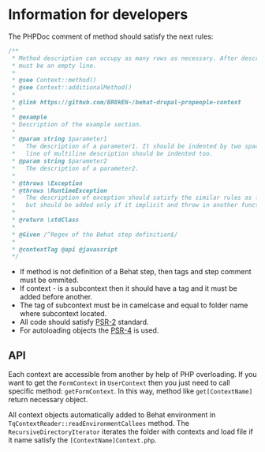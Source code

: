 # Information for developers

The PHPDoc comment of method should satisfy the next rules:

```php
/**
 * Method description can occupy as many rows as necessary. After description
 * must be an empty line.
 *
 * @see Context::method()
 * @see Context::additionalMethod()
 *
 * @link https://github.com/BR0kEN-/behat-drupal-propeople-context
 *
 * @example
 * Description of the example section.
 *
 * @param string $parameter1
 *   The description of a parameter1. It should be indented by two spaces. Each
 *   line of multiline description should be indented too.
 * @param string $parameter2
 *   The description of a parameter2.
 *
 * @throws \Exception
 * @throws \RuntimeException
 *   The description of exception should satisfy the similar rules as for parameters,
 *   but should be added only if it implicit and throw in another function or method.
 *
 * @return \stdClass
 *
 * @Given /^Regex of the Behat step definition$/
 *
 * @contextTag @api @javascript
 */
```

- If method is not definition of a Behat step, then tags and step comment must be ommited.
- If context - is a subcontext then it should have a tag and it must be added before another.
- The tag of subcontext must be in camelcase and equal to folder name where subcontext located.
- All code should satisfy [PSR-2](https://github.com/php-fig/fig-standards/blob/master/accepted/PSR-2-coding-style-guide.md) standard.
- For autoloading objects the [PSR-4](https://github.com/php-fig/fig-standards/blob/master/accepted/PSR-4-autoloader.md) is used.

## API

Each context are accessible from another by help of PHP overloading. If you want to get
the `FormContext` in `UserContext` then you just need to call specific method: `getFormContext`. In
this way, method like `get[ContextName]` return necessary object.

All context objects automatically added to Behat environment in `TqContextReader::readEnvironmentCallees`
method. The `RecursiveDirectoryIterator` iterates the folder with contexts and load file if it name satisfy the
`[ContextName]Context.php`.

